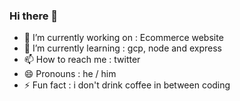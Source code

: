 ### Hi there 👋

- 🔭 I’m currently working on : Ecommerce website
- 🌱 I’m currently learning : gcp, node and express
- 📫 How to reach me : twitter
- 😄 Pronouns : he / him
- ⚡ Fun fact : i don't drink coffee in between coding
